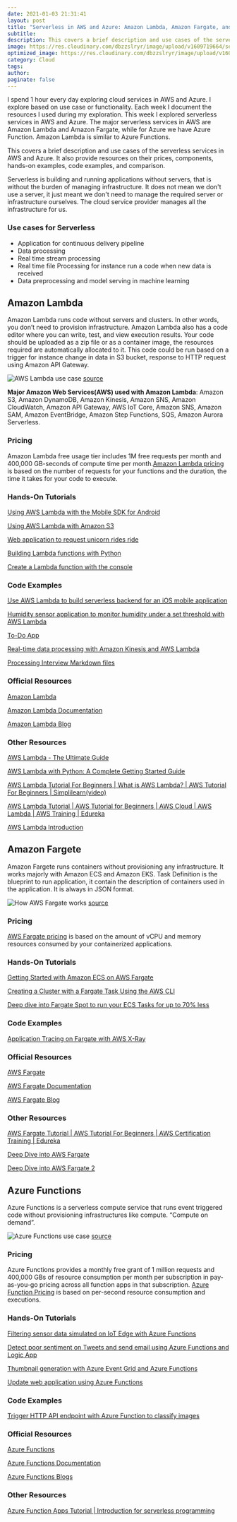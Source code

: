 ```yaml
---
date: 2021-01-03 21:31:41
layout: post
title: "Serverless in AWS and Azure: Amazon Lambda, Amazon Fargate, and Azure Function"
subtitle:
description: This covers a brief description and use cases of the serverless services in AWS and Azure. It also provide resources on their prices, components, hands-on examples, code examples, and comparison.
image: https://res.cloudinary.com/dbzzslryr/image/upload/v1609719664/serverless/Serverless-architecture-backend-web.png
optimized_image: https://res.cloudinary.com/dbzzslryr/image/upload/v1609719664/serverless/Serverless-architecture-backend-web.png
category: Cloud
tags:
author:
paginate: false
---
```


I spend 1 hour every day exploring cloud services in AWS and Azure. I explore based on use case or functionality. Each week I document the resources I used during my exploration. This week I explored serverless services in AWS and Azure. The major serverless services in AWS are Amazon Lambda and Amazon Fargate, while for Azure we have Azure Function. Amazon Lambda is similar to Azure Functions.

This covers a brief description and use cases of the serverless services in AWS and Azure. It also provide resources on their prices, components, hands-on examples, code examples, and comparison.

Serverless is building and running applications without servers, that is without the burden of managing infrastructure. It does not mean we don't use a server, it just meant we don't need to manage the required server or infrastructure ourselves. The cloud service provider manages all the infrastructure for us.

### Use cases for Serverless
* Application for continuous delivery pipeline
* Data  processing 
* Real time stream processing 
* Real time file Processing  for instance run a code when new data is received 
* Data preprocessing and model serving in machine learning 

## Amazon Lambda

Amazon Lambda runs code without servers and clusters. In other words, you don’t need to provision infrastructure. Amazon Lambda also has a code editor where you can write, test, and view execution results. Your code should be uploaded as a zip file or as a container image, the resources required are automatically allocated to it. This code could be run based on a trigger for instance change in data in S3 bucket, response to HTTP request using Amazon API Gateway.


![AWS Lambda use case](https://res.cloudinary.com/dbzzslryr/image/upload/v1609719424/serverless/lambda_usecase.png "AWS Lambda use case")
[source](https://aws.amazon.com/lambda/)

**Major Amazon Web Services(AWS) used with Amazon Lambda**: Amazon S3, Amazon DynamoDB, Amazon Kinesis, Amazon SNS, Amazon CloudWatch, Amazon API Gateway, AWS IoT Core, Amazon SNS, Amazon SAM, Amazon EventBridge, Amazon Step Functions, SQS, Amazon Aurora Serverless.
 
### Pricing 

Amazon Lambda free usage tier includes 1M free requests per month and 400,000 GB-seconds of compute time per month.[Amazon Lambda pricing](https://aws.amazon.com/lambda/pricing/) is based on the number of requests for your functions and the duration, the time it takes for your code to execute.
 
### Hands-On Tutorials

[Using AWS Lambda with the Mobile SDK for Android](https://docs.aws.amazon.com/lambda/latest/dg/with-android-example.html)

[Using AWS Lambda with Amazon S3](https://docs.aws.amazon.com/lambda/latest/dg/with-s3-example.html)

[Web application to request unicorn rides ride](https://aws.amazon.com/getting-started/hands-on/build-serverless-web-app-lambda-apigateway-s3-dynamodb-cognito/)

[Building Lambda functions with Python](https://docs.aws.amazon.com/lambda/latest/dg/lambda-python.html)

[Create a Lambda function with the console](https://docs.aws.amazon.com/lambda/latest/dg/getting-started-create-function.html#gettingstarted-images)


### Code Examples

[Use AWS Lambda to build serverless backend for an iOS mobile application](https://github.com/aws-samples/lambda-refarch-mobilebackend)

[Humidity sensor application to monitor humidity under a set threshold with AWS Lambda](https://github.com/aws-samples/lambda-refarch-iotbackend)

[To-Do App](https://github.com/aws-samples/lambda-refarch-webapp)

[Real-time data processing with Amazon Kinesis and AWS Lambda](https://github.com/aws-samples/lambda-refarch-streamprocessing)

[Processing Interview Markdown files](https://github.com/aws-samples/lambda-refarch-fileprocessing)


### Official Resources 

[Amazon Lambda](https://aws.amazon.com/lambda/)

[Amazon Lambda Documentation](https://docs.aws.amazon.com/lambda/latest/dg/welcome.html)

[Amazon Lambda Blog](https://aws.amazon.com/blogs/compute/category/compute/aws-lambda/)


### Other Resources 
[AWS Lambda - The Ultimate Guide](https://www.serverless.com/aws-lambda)

[AWS Lambda with Python: A Complete Getting Started Guide](https://stackify.com/aws-lambda-with-python-a-complete-getting-started-guide/)

[AWS Lambda Tutorial For Beginners \| What is AWS Lambda? \| AWS Tutorial For Beginners \| Simplilearn(video)](https://www.youtube.com/watch?v=97q30JjEq9Y)

[AWS Lambda Tutorial \| AWS Tutorial for Beginners \| AWS Cloud \| AWS Lambda \| AWS Training \| Edureka](https://www.youtube.com/watch?v=XZggsCITQdY)

[AWS Lambda Introduction](https://www.youtube.com/watch?v=d6lrokAELO0)


## Amazon Fargete

Amazon Fargete runs containers without provisioning any infrastructure. It works majorly with Amazon ECS and Amazon EKS.
Task Definition is the blueprint to run application, it contain the description of containers used in the application. It is always in JSON format.

![How AWS Fargate works](https://res.cloudinary.com/dbzzslryr/image/upload/v1609719453/serverless/fargate_architecture.png "How AWS Fargate works")
[source](https://aws.amazon.com/fargate/)

### Pricing

[AWS Fargate pricing](https://aws.amazon.com/fargate/pricing/) is based on the amount of vCPU and memory resources consumed by your containerized applications.

### Hands-On Tutorials
[Getting Started with Amazon ECS on AWS Fargate](https://docs.aws.amazon.com/AmazonECS/latest/userguide/fargate-getting-started.html)

[Creating a Cluster with a Fargate Task Using the AWS CLI](https://docs.aws.amazon.com/AmazonECS/latest/userguide/ECS_AWSCLI_Fargate.html)

[Deep dive into Fargate Spot to run your ECS Tasks for up to 70% less](https://aws.amazon.com/blogs/compute/deep-dive-into-fargate-spot-to-run-your-ecs-tasks-for-up-to-70-less/)


### Code Examples

[Application Tracing on Fargate with AWS X-Ray](https://github.com/aws-samples/aws-xray-fargate)


### Official Resources 

[AWS Fargate](https://aws.amazon.com/fargate/)

[AWS Fargate Documentation](https://docs.aws.amazon.com/AmazonECS/latest/userguide/what-is-fargate.html)

[AWS Fargate Blog](https://aws.amazon.com/blogs/compute/category/compute/aws-fargate/)



### Other Resources

[AWS Fargate Tutorial \| AWS Tutorial For Beginners \| AWS Certification Training \| Edureka](https://www.youtube.com/watch?v=fmFlAWtKnGA)

[Deep Dive into AWS Fargate](https://www.youtube.com/watch?v=xBgiArJHv7E)

[Deep Dive into AWS Fargate 2](https://www.youtube.com/watch?v=IEvLkwdFgnU)


## Azure Functions 

Azure Functions is a serverless compute service that runs event triggered code without provisioning infrastructures like compute. “Compute on demand”.

![Azure Functions use case](https://res.cloudinary.com/dbzzslryr/image/upload/v1609719377/serverless/functions-architecture.png "Azure Functions use case")
[source](https://docs.microsoft.com/en-us/azure/iot-edge/tutorial-deploy-function?toc=%2Fazure%2Fazure-functions%2Ftoc.json&view=iotedge-2018-06)

### Pricing

Azure Functions provides a monthly free grant of 1 million requests and 400,000 GBs of resource consumption per month per subscription in pay-as-you-go pricing across all function apps in that subscription. [Azure Function Pricing](https://azure.microsoft.com/en-us/pricing/details/functions/) is based on per-second resource consumption and executions.


### Hands-On Tutorials

[Filtering sensor data simulated on IoT  Edge with Azure Functions](https://docs.microsoft.com/en-us/azure/iot-edge/tutorial-deploy-function?toc=%2Fazure%2Fazure-functions%2Ftoc.json&view=iotedge-2018-06)

[Detect poor sentiment on Tweets and send email using Azure Functions and Logic App](https://docs.microsoft.com/en-us/azure/azure-functions/functions-twitter-email)

[Thumbnail generation with Azure Event Grid and Azure Functions](https://docs.microsoft.com/en-us/azure/event-grid/resize-images-on-storage-blob-upload-event?toc=%2Fazure%2Fazure-functions%2Ftoc.json&tabs=dotnet)

[Update web application using Azure Functions](https://docs.microsoft.com/en-us/learn/modules/automatic-update-of-a-webapp-using-azure-functions-and-signalr/1-introduction)



### Code Examples

[Trigger HTTP API endpoint with Azure Function to classify images](https://github.com/Azure-Samples/functions-python-pytorch-tutorial)


### Official Resources 

[Azure Functions](https://azure.microsoft.com/en-us/services/functions/)

[Azure Functions Documentation](https://docs.microsoft.com/en-us/azure/azure-functions/)

[Azure Functions Blogs](https://azure.microsoft.com/en-us/blog/tag/azure-functions/)


### Other Resources

[Azure Function Apps Tutorial \| Introduction for serverless programming](https://www.youtube.com/watch?v=Vxf-rOEO1q4&t=875s)
